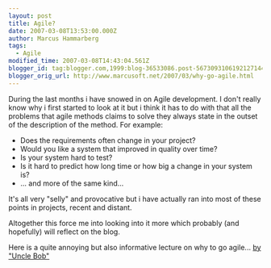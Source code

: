 ```yaml
---
layout: post
title: Agile?
date: 2007-03-08T13:53:00.000Z
author: Marcus Hammarberg
tags:
  - Agile
modified_time: 2007-03-08T14:43:04.561Z
blogger_id: tag:blogger.com,1999:blog-36533086.post-5673093106192127144
blogger_orig_url: http://www.marcusoft.net/2007/03/why-go-agile.html
---
```


During the last months i have snowed in on Agile development. I don't
really know why i first started to look at it but i think it has to do
with that all the problems that agile methods claims to solve they
always state in the outset of the description of the method. For
example:

-   Does the requirements often change in your project?
-   Would you like a system that improved in quality over time?
-   Is your system hard to test?
-   Is it hard to predict how long time or how big a change in your
    system is?
-   ... and more of the same kind...

It's all very "selly" and provocative but i have actually ran into most
of these points in projects, recent and distant.

Altogether this force me into looking into it more which probably (and
hopefully) will reflect on the blog.

Here is a quite annoying but also informative lecture on why to go
agile... [by "Uncle
Bob"](http://www.infoq.com/presentations/principles-agile-oo-design)
